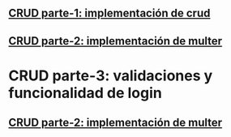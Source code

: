 ## [CRUD parte-1: implementación de crud](https://github.com/Leandro-Mumbach/CRUD-parte-1/tree/crud-parte-1)
## [CRUD parte-2: implementación de multer](https://github.com/Leandro-Mumbach/CRUD-parte-1/tree/crud-parte-2)
# CRUD parte-3: validaciones y funcionalidad de login
## [CRUD parte-2: implementación de multer](https://github.com/Leandro-Mumbach/CRUD-parte-1/tree/crud-parte-4)
